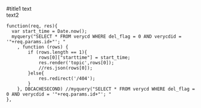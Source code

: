 #title1
text  
text2  

	function(req, res){
	  var start_time = Date.now();
	  myquery("SELECT * FROM verycd WHERE del_flag = 0 AND verycdid = '"+req.params.id+"'; "
	  	, function (rows) {
	  		if (rows.length == 1){
	  			rows[0]["starttime"] = start_time;
	  			res.render('topic',rows[0]);
	  			//res.json(rows[0]);
	  		}else{
	  			res.redirect('/404');
	  		}
	  	}, DBCACHESECOND) //myquery("SELECT * FROM verycd WHERE del_flag = 0 AND verycdid = '"+req.params.id+"'; "
	},
		
